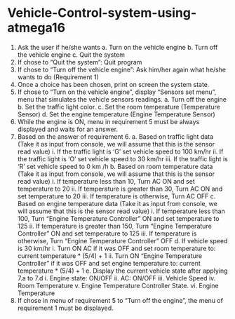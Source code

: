 # Vehicle-Control-system-using-atmega16
1. Ask the user if he/she wants
  a. Turn on the vehicle engine
  b. Turn off the vehicle engine
  c. Quit the system
2. If chose to “Quit the system”: Quit program
3. If chose to “Turn off the vehicle engine”: Ask him/her again what he/she wants to do (Requirement 1)
4. Once a choice has been chosen, print on screen the system state.
5. If chose to “Turn on the vehicle engine”, display “Sensors set menu”, menu that simulates the vehicle sensors readings.
  a. Turn off the engine
  b. Set the traffic light color.
  c. Set the room temperature (Temperature Sensor)
  d. Set the engine temperature (Engine Temperature Sensor)
6. While the engine is ON, menu in requirement 5 must be always displayed and waits for an answer.
7. Based on the answer of requirement 6.
  a. Based on traffic light data (Take it as input from console, we will assume that this is the sensor read value)
      i. If the traffic light is ‘G’ set vehicle speed to 100 km/hr
      ii. If the traffic light is ‘O’ set vehicle speed to 30 km/hr
      iii. If the traffic light is ‘R’ set vehicle speed to 0 km /h
  b. Based on room temperature data (Take it as input from console, we will assume that this is the sensor read value)
     i. If temperature less than 10, Turn AC ON and set temperature to 20
     ii. If temperature is greater than 30, Turn AC ON and set temperature to 20
     iii. If temperature is otherwise, Turn AC OFF
  c. Based on engine temperature data (Take it as input from console, we will assume that this is the sensor read value)
     i. If temperature less than 100, Turn “Engine Temperature Controller” ON and set temperature to 125
     ii. If temperature is greater than 150, Turn “Engine Temperature Controller” ON and set temperature to 125
     iii. If temperature is otherwise, Turn “Engine Temperature Controller” OFF
  d. If vehicle speed is 30 km/hr
     i. Turn ON AC if it was OFF and set room temperature to: current temperature * (5/4) + 1
     ii. Turn ON “Engine Temperature Controller” if it was OFF and set engine temperature to: current temperature * (5/4) + 1
  e. Display the current vehicle state after applying 7.a to 7.d
     i. Engine state: ON/OFF
     ii. AC: ON/OFF
     iii. Vehicle Speed
     iv. Room Temperature
     v. Engine Temperature Controller State.
     vi. Engine Temperature
8. If chose in menu of requirement 5 to “Turn off the engine”, the menu of requirement 1 must be displayed.
